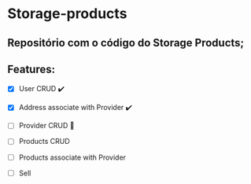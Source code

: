 # Storage-products

## Repositório com o código do Storage Products; 


## Features: 
- [x] User CRUD :heavy_check_mark:
- [x] Address associate with Provider :heavy_check_mark:
- [ ] Provider CRUD :construction:
- [ ] Products CRUD
- [ ] Products associate with Provider
- [ ] Sell


